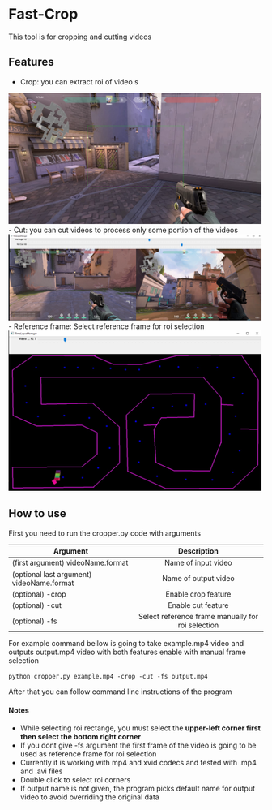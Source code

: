# Fast-Crop

This tool is for cropping and cutting videos

## Features
- Crop: you can extract roi of video  s
<img src="/doc/roi.png" alt="olcft" width="500">
- Cut: you can cut videos to process only some portion of the videos
<img src="/doc/cut.png" alt="olcft" width="500">
- Reference frame: Select reference frame for roi selection
<img src="/doc/fs.png" alt="olcft" width="500">

## How to use

First you need to run the cropper.py code with arguments

| Argument      | Description   | 
| ------------- |:-------------:| 
| (first argument) videoName.format        | Name of input video             |
| (optional last argument) videoName.format| Name of output video            |
| (optional)  -crop                        | Enable crop feature             |
| (optional)  -cut                         | Enable cut feature              |  
| (optional)  -fs                          | Select reference frame manually for roi selection | 

For example command bellow is going to take example.mp4 video and outputs output.mp4 video with both features enable with manual frame selection
```
python cropper.py example.mp4 -crop -cut -fs output.mp4
```
After that you can follow command line instructions of the program

#### Notes
- While selecting roi rectange, you must select the <b>upper-left corner first then select the bottom right corner</b>
- If you dont give -fs argument the first frame of the video is going to be used as reference frame for roi selection
- Currently it is working with mp4 and xvid codecs and tested with .mp4 and .avi files 
- Double click to select roi corners
- If output name is not given, the program picks default name for output video to avoid overriding the original data
